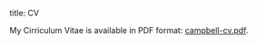 title: CV

My Cirriculum Vitae is available in PDF format: [campbell-cv.pdf]({static}/pdfs/campbell-cv.pdf).
